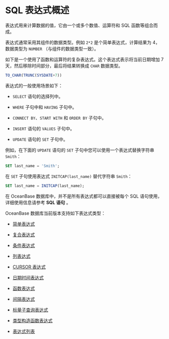 # SQL 表达式概述

表达式用来计算数据的值，它由一个或多个数值、运算符和 SQL 函数等组合而成。

表达式通常采用其组件的数据类型。例如 `2*2` 是个简单表达式，计算结果为 4，数据类型为 `NUMBER` （与组件的数据类型一致）。

如下是一个使用了函数和运算符的复杂表达式。这个表达式表示将当前日期增加 7 天，然后移除时间部分，最后将结果转换成 `CHAR` 数据类型。

```sql
TO_CHAR(TRUNC(SYSDATE+7))
```

表达式的一般使用场景如下：

* `SELECT` 语句的选择列中。

* `WHERE` 子句中和 `HAVING` 子句中。

* `CONNECT BY`、`START WITH` 和 `ORDER BY` 子句中。

* `INSERT` 语句的 `VALUES` 子句中。

* `UPDATE` 语句的 `SET` 子句中。

例如，在下面的 `UPDATE` 语句的 `SET` 子句中您可以使用一个表达式替换字符串 `Smith`：

```sql
SET last_name = 'Smith';
```

在 `SET` 子句使用表达式 `INITCAP(last_name)` 替代字符串 `Smith`：

```sql
SET last_name = INITCAP(last_name);
```

在 OceanBase 数据库中，并不是所有表达式都可以直接被每个 SQL 语句使用，详细使用信息请参考 **SQL 语句** 。

OceanBase 数据库当前版本支持如下表达式类型：

* [简单表达式](../6.expression-1/2.simple-expression.md)

* [复合表达式](../6.expression-1/3.compound-expression.md)

* [条件表达式](../6.expression-1/4.conditional-expressions.md)

* [列表达式](../6.expression-1/5.column-expression.md)

* [CURSOR 表达式](../6.expression-1/6.cursor-expression.md)

* [日期时间表达式](../6.expression-1/7.date-and-time-expressions.md)

* [函数表达式](../6.expression-1/8.function-expression.md)

* [间隔表达式](../6.expression-1/9.interval-expression.md)

* [标量子查询表达式](../6.expression-1/10.scalar-subquery-expression.md)

* [类型构造函数表达式](../6.expression-1/11.type-constructor-expression.md)

* [表达式列表](../6.expression-1/12.expression-list.md)
